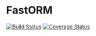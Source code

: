 # FastORM
[![Build Status](https://travis-ci.org/borodulin/FastORM.svg?branch=master)](https://travis-ci.org/borodulin/FastORM)
[![Coverage Status](https://coveralls.io/repos/github/borodulin/FastORM/badge.svg?branch=master)](https://coveralls.io/github/borodulin/FastORM?branch=master)
